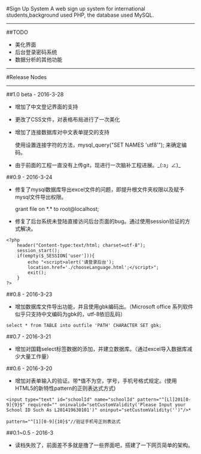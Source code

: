 #Sign Up System
A web sign up system for international students,background used PHP, the database used MySQL.
***
##TODO
* 美化界面
* 后台登录密码系统
* 数据分析的其他功能
***

#Release Nodes
***
##1.0 beta - 2016-3-28
* 增加了中文登记界面的支持
* 更改了CSS文件，对表格布局进行了一次美化
* 增加了连接数据库对中文表单提交的支持

	使用设置连接字符的方法，mysql_query("SET NAMES 'utf8'"); 来确定编码。
* 由于前面的工程一直没有上传git，现进行一次脑补工程进展。\_(:з」∠)_
	
##0.9 - 2016-3-24
* 修复了mysql数据库导出excel文件的问题，即提升根文件夹权限以及赋予mysql文件导出权限。

	grant file on \*.* to root@localhost;
	
* 修复了后台系统未登陆直接访问后台页面的bug。通过使用session验证的方式解决。

```
<?php
    header("Content-type:text/html; charset=utf-8");
    session_start();
    if(empty($_SESSION['user'])){
        echo "<script>alert('请登录后台');
        location.href='./chooseLanguage.html';</script>";
        exit();
    }
?>
```
##0.8 - 2016-3-23
* 增加数据库文件导出功能，并且使用gbk编码出。（Microsoft office 系列软件似乎只支持中文编码为gbk的，utf-8依旧乱码）

```
select * from TABLE into outfile 'PATH' CHARACTER SET gbk;
```
##0.7 - 2016-3-21
* 增加对国籍select标签数据的添加，并建立数据库。（通过excel导入数据库减少大量工作量）

##0.6 - 2016-3-20
* 增加对表单输入的验证。带*值不为空，学号，手机号格式规定。(使用HTML5的新特性pattern的正则表达式方式)

```
<input type="text" id="schoolId" name="schoolId" pattern="^[Ll]201[0-9]{9}$" required="" oninvalid="setCustomValidity('Please Input your School ID Such As L201419630101')" oninput="setCustomValidity('')"/>*

pattern="^[1][0-9]{10}$"//验证手机号正则表达式
```

##0.1~0.5 - 2016-3
* 读档失败了，前面差不多就是撸了一些界面吧，搭建了一下网页简单的架构。